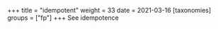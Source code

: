 +++
title = "idempotent"
weight = 33
date = 2021-03-16
[taxonomies]
groups = ["fp"]
+++
See idempotence

